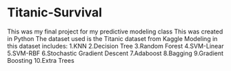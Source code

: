 # Titanic-Survival
This was my final project for my predictive modeling class
This was created in Python
The dataset used is the Titanic dataset from Kaggle 
Modeling in this dataset includes:
  1.KNN
  2.Decision Tree
  3.Random Forest
  4.SVM-Linear
  5.SVM-RBF
  6.Stochastic Gradient Descent
  7.Adaboost
  8.Bagging
  9.Gradient Boosting
  10.Extra Trees
